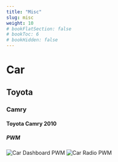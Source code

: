 ```yaml
---
title: "Misc"
slug: misc
weight: 10
# bookFlatSection: false
# bookToc: 6
# bookHidden: false
---
```


# Car
## Toyota
### Camry
#### Toyota Camry 2010

##### PWM
![Car Dashboard PWM](https://i.imgur.com/r60k9ZT.gif)
![Car Radio PWM](https://i.imgur.com/byK71J3.gif)
